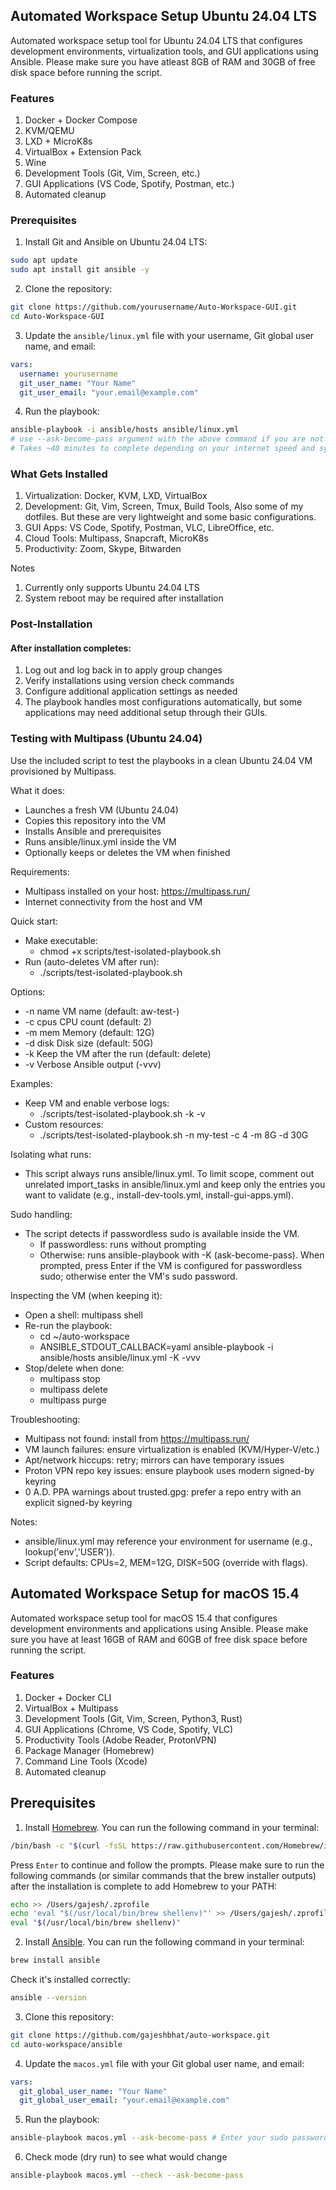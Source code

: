 ## Automated Workspace Setup Ubuntu 24.04 LTS

Automated workspace setup tool for Ubuntu 24.04 LTS that configures development environments, virtualization tools, and GUI applications using Ansible. Please make sure you have atleast 8GB of RAM and 30GB of free disk space before running the script.

### Features
1. Docker + Docker Compose
2. KVM/QEMU
3. LXD + MicroK8s
4. VirtualBox + Extension Pack
5. Wine
6. Development Tools (Git, Vim, Screen, etc.)
7. GUI Applications (VS Code, Spotify, Postman, etc.)
8. Automated cleanup

### Prerequisites

1. Install Git and Ansible on Ubuntu 24.04 LTS:

```bash
sudo apt update
sudo apt install git ansible -y
```

2. Clone the repository:

```bash
git clone https://github.com/yourusername/Auto-Workspace-GUI.git
cd Auto-Workspace-GUI
```
3. Update the `ansible/linux.yml` file with your username, Git global user name, and email:

```yaml
vars:
  username: yourusername
  git_user_name: "Your Name"
  git_user_email: "your.email@example.com"
```

4. Run the playbook:

```bash
ansible-playbook -i ansible/hosts ansible/linux.yml
# use --ask-become-pass argument with the above command if you are not running as root
# Takes ~40 minutes to complete depending on your internet speed and system specifications.
```
### What Gets Installed

1. Virtualization: Docker, KVM, LXD, VirtualBox
2. Development: Git, Vim, Screen, Tmux, Build Tools, Also some of my dotfiles. But these are very lightweight and some basic configurations.
3. GUI Apps: VS Code, Spotify, Postman, VLC, LibreOffice, etc.
4. Cloud Tools: Multipass, Snapcraft, MicroK8s
5. Productivity: Zoom, Skype, Bitwarden

Notes
 1. Currently only supports Ubuntu 24.04 LTS
 2. System reboot may be required after installation

### Post-Installation

#### After installation completes:

1. Log out and log back in to apply group changes
2. Verify installations using version check commands
3. Configure additional application settings as needed
4. The playbook handles most configurations automatically, but some applications may need additional setup through their GUIs.

### Testing with Multipass (Ubuntu 24.04)

Use the included script to test the playbooks in a clean Ubuntu 24.04 VM provisioned by Multipass.

What it does:
- Launches a fresh VM (Ubuntu 24.04)
- Copies this repository into the VM
- Installs Ansible and prerequisites
- Runs ansible/linux.yml inside the VM
- Optionally keeps or deletes the VM when finished

Requirements:
- Multipass installed on your host: https://multipass.run/
- Internet connectivity from the host and VM

Quick start:
- Make executable:
  - chmod +x scripts/test-isolated-playbook.sh
- Run (auto-deletes VM after run):
  - ./scripts/test-isolated-playbook.sh

Options:
- -n name   VM name (default: aw-test-<timestamp>)
- -c cpus   CPU count (default: 2)
- -m mem    Memory (default: 12G)
- -d disk   Disk size (default: 50G)
- -k        Keep the VM after the run (default: delete)
- -v        Verbose Ansible output (-vvv)

Examples:
- Keep VM and enable verbose logs:
  - ./scripts/test-isolated-playbook.sh -k -v
- Custom resources:
  - ./scripts/test-isolated-playbook.sh -n my-test -c 4 -m 8G -d 30G

Isolating what runs:
- This script always runs ansible/linux.yml. To limit scope, comment out unrelated import_tasks in ansible/linux.yml and keep only the entries you want to validate (e.g., install-dev-tools.yml, install-gui-apps.yml).

Sudo handling:
- The script detects if passwordless sudo is available inside the VM.
  - If passwordless: runs without prompting
  - Otherwise: runs ansible-playbook with -K (ask-become-pass). When prompted, press Enter if the VM is configured for passwordless sudo; otherwise enter the VM's sudo password.

Inspecting the VM (when keeping it):
- Open a shell: multipass shell <vm-name>
- Re-run the playbook:
  - cd ~/auto-workspace
  - ANSIBLE_STDOUT_CALLBACK=yaml ansible-playbook -i ansible/hosts ansible/linux.yml -K -vvv
- Stop/delete when done:
  - multipass stop <vm-name>
  - multipass delete <vm-name>
  - multipass purge

Troubleshooting:
- Multipass not found: install from https://multipass.run/
- VM launch failures: ensure virtualization is enabled (KVM/Hyper-V/etc.)
- Apt/network hiccups: retry; mirrors can have temporary issues
- Proton VPN repo key issues: ensure playbook uses modern signed-by keyring
- 0 A.D. PPA warnings about trusted.gpg: prefer a repo entry with an explicit signed-by keyring

Notes:
- ansible/linux.yml may reference your environment for username (e.g., lookup('env','USER')).
- Script defaults: CPUs=2, MEM=12G, DISK=50G (override with flags).

## Automated Workspace Setup for macOS 15.4

Automated workspace setup tool for macOS 15.4 that configures development environments and applications using Ansible. Please make sure you have at least 16GB of RAM and 60GB of free disk space before running the script.

### Features
1. Docker + Docker CLI
2. VirtualBox + Multipass
3. Development Tools (Git, Vim, Screen, Python3, Rust)
4. GUI Applications (Chrome, VS Code, Spotify, VLC)
5. Productivity Tools (Adobe Reader, ProtonVPN)
6. Package Manager (Homebrew)
7. Command Line Tools (Xcode)
8. Automated cleanup

## Prerequisites
1. Install [Homebrew](https://brew.sh/). You can run the following command in your terminal:
```bash
/bin/bash -c "$(curl -fsSL https://raw.githubusercontent.com/Homebrew/install/HEAD/install.sh)"
```
Press `Enter` to continue and follow the prompts. Please make sure to run the following commands (or similar commands that the brew installer outputs) after the installation is complete to add Homebrew to your PATH:
```bash
echo >> /Users/gajesh/.zprofile
echo 'eval "$(/usr/local/bin/brew shellenv)"' >> /Users/gajesh/.zprofile
eval "$(/usr/local/bin/brew shellenv)"
```

2. Install [Ansible](https://docs.ansible.com/ansible/latest/installation_guide/intro_installation.html). You can run the following command in your terminal:
```bash
brew install ansible
```
Check it's installed correctly:
```bash
ansible --version
```

3. Clone this repository:
```bash
git clone https://github.com/gajeshbhat/auto-workspace.git
cd auto-workspace/ansible
```

4. Update the `macos.yml` file with your Git global user name, and email:
```yaml
vars:
  git_global_user_name: "Your Name"
  git_global_user_email: "your.email@example.com"
```

5. Run the playbook:
```bash
ansible-playbook macos.yml --ask-become-pass # Enter your sudo password when prompted for BECOME Password and Enter password as requested
```

6. Check mode (dry run) to see what would change
```bash
ansible-playbook macos.yml --check --ask-become-pass
```
